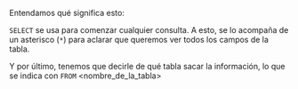 Entendamos qué significa esto: 

`SELECT` se usa para comenzar cualquier consulta.
A esto, se lo acompaña de un asterisco (`*`) para aclarar que queremos ver todos los campos de la tabla. 

Y por último, tenemos que decirle de qué tabla sacar la información, lo que se indica con `FROM` <nombre_de_la_tabla>
